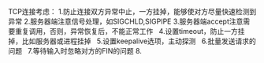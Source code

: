 TCP连接考虑：
    1.防止连接双方异常中止，一方挂掉，能够使对方尽量快速检测到异常
    2.服务器端注意信号处理，如SIGCHLD,SIGPIPE
    3.服务器端accept注意需要重复调用，否则，异常恢复后，不能正常工作
    4.设置timeout，防止一方挂掉，比如服务器或进程挂掉
    5.设置keepalive选项，主动探测
    6.批量发送请求的问题
    7.等待输入时忽略对方的FIN的问题
    8.
